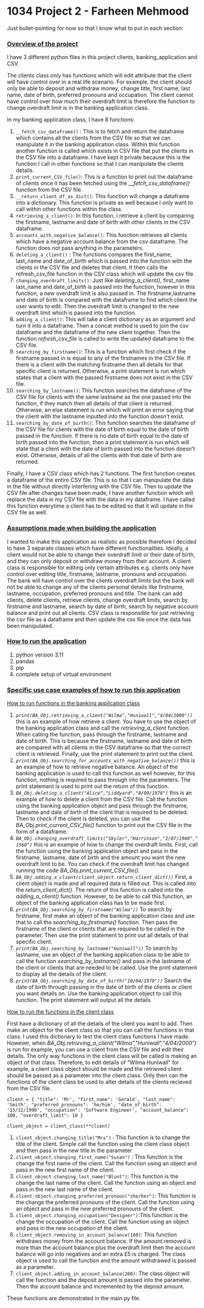# 1034 Project 2 - Farheen Mehmood
Just bullet-pointing for now so that I know what to put in each section:
### <u>Overview of the project</u>
I have 3 different python files in this project clients, banking_application and CSV.

The clients class only has functions which will edit attribute that the client will have control over in a real life scenario. For example, the client should only be able to deposit and withdraw money, change title, first name, last name, date of birth, preferred pronouns and occupation. The client cannot have control over how much their overdraft limit is therefore the function to change overdraft limit is in the banking application class.

In my banking application class, I have 8 functions:
1. `__fetch_csv_dataframe()` : This is to fetch and return the dataframe which contains all the clients from the CSV file so that we can manipulate it in the banking application class. Within this function another function is called which exists in CSV file that put the clients in the CSV file into a dataframe. I have kept it private because this is the function I call in other functions so that I can manipulate the clients details.
2. `print_current_CSV_file()`: This is a function to print out the dataframe of clients once it has been fetched using the *__fetch_csv_dataframe()* function from the CSV file.
3. `__return_client_df_as_dict()`: This function will change a dataframe into a dictionary. This function is private as well because I only want to call within other functions within the class.
4. `retrieving_a_client()`: In this function, I retrieve a client by comparing the firstname, lastname and date of birth with other clients in the CSV dataframe.
5. `accounts_with_negative_balance()`: This function retrieves all clients which have a negative account balance from the csv dataframe. The function does not pass anything in the parameters.
6. `deleting_a_client()` : The functions compares the first_name, last_name and date_of_birth which is passed into the function with the clients in the CSV file and deletes that client. It then calls the refresh_csv_file function in the CSV class which will update the csv file.
7. `changing_overdraft_limits()`: Just like *deleting_a_client()*, first_name last_name and date_of_birth is passed into the function, however in this function, a new overdraft limit is also passed in. The firstname,lastname and date of birth is compared with the dataframe to find which client the user wants to edit. Then the overdraft limit is changed to the new overdraft limit which is passed into the function.
8. `adding_a_client()`: This will take a client dictionary as an argument and turn it into a dataframe. Then a concat method is used to join the csv dataframe and the dataframe of the new client together. Then the function *refresh_csv_file* is called to write the updated dataframe to the CSV file. 
9. `searching_by_firstname()`: This is a function which first check if the firstname passed in is equal to any of the firstnames in the CSV file. If there is a client with the matching firstname then all details for that specific client is returned. Otherwise, a print statement is run which states that a client with the passed firstname does not exist in the CSV file.
10. `searching_by_lastname()`: This function searches the dataframe of the CSV file for clients with the same lastname as the one passed into the function, if they match then all details of that client is returned. Otherwise, an else statement is run which will print an error saying that the client with the lastname inputted into the function doesn't exist.
11. `searching_by_date_of_birth()`: This function searches the dataframe of the CSV file for clients with the date of birth equal to the date of birth passed in the function. If there is no date of birth equal to the date of birth passed into the function, then a print statement is run which will state that a client with the date of birth passed into the function doesn't exist. Otherwise, details of all the clients with that date of birth are returned. 

Finally, I have a CSV class which has 2 functions. The first function creates a dataframe of the entire CSV file. This is so that I can manipulate the data in the file without directly interfering with the CSV file. Then to update the CSV file after changes have been made, I have another function which will replace the data in my CSV file with the data in my dataframe. I have called this function everytime a client has to be edited so that it will update in the CSV file as well. 
### <u>Assumptions made when building the application</u>
I wanted to make this application as realistic as possible therefore I decided to have 3 separate classes which have different functionalities. Ideally, a client would not be able to change their overdraft limit or their date of birth, and they can only deposit or withdraw money from their account. A client class is responsible for editing only certain attributes e.g. clients only have control over editing title, firstname, lastname, pronouns and occupation. The bank will have control over the clients overdraft limits but the bank will not be able to change any of the clients personal details like firstname, lastname, occupation, preferred pronouns and title. The bank can add clients, delete clients, retrieve clients, change overdraft limits, search by firstname and lastname, search by date of birth, search by negative account balance and print out all clients. CSV class is responsible for just retrieving the csv file as a dataframe and then update the csv file once the data has been manipulated.
### <u>How to run the application</u>
1. python version 3.11
2. pandas
3. pip
4. complete setup of virtual environment
### <u>Specific use case examples of how to run this application</u> 
<u> How to run functions in the banking application class</u>

1. *`print(BA_Obj.retrieving_a_client("Wilma","Huniwall","4/04/2000"))`*  this is an example of how retrieve a client. You have to use the object of the banking application class and call the *retrieving_a_client* function. When calling the function, pass through the firstname, lastname and date of birth. This is because the firstname, lastname and date of birth are compared with all clients in the CSV dataframe so that the correct client is retrieved. Finally, use the print statement to print out the client.
2. *`print(BA_Obj.searching_for_accounts_with_negative_balance())`* this is an example of how to retrieve negative balance. An object of the banking application is used to call this function as well however, for this function, nothing is required to pass through into the parameters. The print statement is used to print out the return of this function.
3. *`BA_Obj.deleting_a_client("Alice","Liddyard","8/09/1978")`* this is an example of how to delete a client from the CSV file. Call the function using the banking application object and pass through the firstname, lastname and date of birth of the client that is required to be deleted. Then to check if the client is deleted, you can use the *BA_Obj.print_current_CSV_file()* function to print out the CSV file in the form of a dataframe.
4. *`BA_Obj.changing_overdraft_limits("Skyler","Harrinson","2/07/1960","1560")`* this is an example of how to change the overdraft limits. First, call the function using the banking application object and pass in the firstname, lastname, date of birth and the amount you want the new overdraft limit to be. You can check if the overdraft limit has changed running the code *BA_Obj.print_current_CSV_file()*.
5. *`BA_Obj.adding_a_client(client_object.return_client_dict())`* First, a client object is made and all required data is filled out. This is called into the *return_client_dict()*. The return of this function is called into the *adding_a_client()* function. However, to be able to call this function, an object of the banking application class has to be made first.
6. *`print(BA_Obj.searching_by_firstname("Wilma"))`* To search by firstname, first make an object of the banking application class and use that to call the *searching_by_firstname()* function. Then pass the firstname of the client or clients that are required to be called in the parameter. Then use the print statement to print out all details of that specific client.
7. *`print(BA_Obj.searching_by_lastname("Huniwall"))`* To search by lastname, use an object of the banking application class to be able to call the function *searching_by_lastname()* and pass in the lastname of the client or clients that are needed to be called. Use the print statement to display all the details of the client.
8. *`print(BA_Obj.searching_by_date_of_birth("10/04/1979"))`* Search the date of birth through passing in the date of birth of the clients or client you want details on. Use the banking application object to call this function. The print statement will output all the details

<u> How to run the functions in the client class </u>

First have a dictionary of all the details of the client you want to add. Then make an object for the client class so that you can call the functions in that class. I used this dictionary to test the client class functions I have made. However, when *BA_Obj.retrieving_a_client("Wilma","Huniwall","4/04/2000")* is run for example, you can use a client from the CSV file and edit their details. The only way functions in the client class will be called is making an object of that class. Therefore, to edit details of "Wilma Huniwall" for example, a client class object should be made and the retrieved client should be passed as a parameter into the client class. Only then can the functions of the client class be used to alter details of the clients recieved from the CSV file.  

`client = {
        "title": 'Mr',
        "first_name": 'Gerald',
        "last_name": 'Smith',
        "preferred_pronouns": 'he/him',
        "date_of_birth": '15/12/1990',
        "occupation": 'Software Engineer',
        "account_balance": 100,
        "overdraft_limit": 10
    }`

`client_object = client_class(**client)`

1. `client_object.changing_title("Mrs")`  : This function is to change the title of the client. Simple call the function using the client class object and then pass in the new title in the parameter
2. `client_object.changing_first_name("Susan")` : This function is the change the first name of the client. Call the function using an object and pass in the new first name of the client.
3. `client_object.changing_last_name("Blunt")`: This function is the change the last name of the client. Call the function using an object and pass in the new last name of the client.
4. `client_object.changing_preferred_pronoun("she/her")`: This function is the change the preferred pronouns of the client. Call the function using an object and pass in the new preferred pronouns of the client.
5. `client_object.changing_occupation("Designer")`:This function is the change the occupation of the client. Call the function using an object and pass in the new occupation of the client.
6. `client_object.removing_in_account_balance(100)`: This function withdraws money from the account balance. If the amount removed is more than the account balance plus the overdraft limit then the account balance will go into negatives and an extra £5 is charged. The class object is used to call the function and the amount withdrawed is passed as a parameter.
7. `client_object.adding_in_account_balance(200)`: The class object will call the function and the deposit amount is passed into the parameter. Then the account balance and incremented by the deposit amount.

These functions are demonstrated in the main.py file.